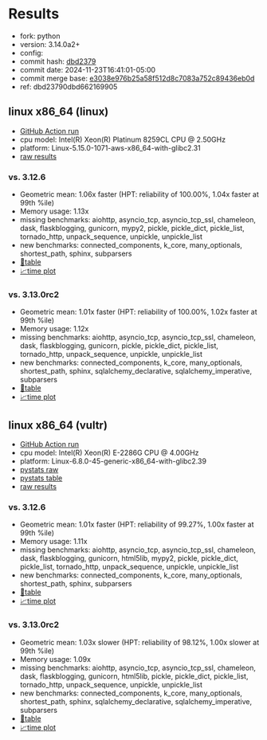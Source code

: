 # Results

- fork: python
- version: 3.14.0a2+
- config: 
- commit hash: [dbd2379](https://github.com/python/cpython/commit/dbd2379)
- commit date: 2024-11-23T16:41:01-05:00
- commit merge base: [e3038e976b25a58f512d8c7083a752c89436eb0d](https://github.com/python/cpython/commit/e3038e976b25a58f512d8c7083a752c89436eb0d)
- ref: dbd23790dbd662169905

## linux x86_64 (linux)

- [GitHub Action run](https://github.com/facebookexperimental/free-threading-benchmarking/actions/runs/11991495406)
- cpu model: Intel(R) Xeon(R) Platinum 8259CL CPU @ 2.50GHz
- platform: Linux-5.15.0-1071-aws-x86_64-with-glibc2.31
- [raw results](bm-20241123-linux-x86_64-python-dbd23790dbd662169905-3.14.0a2%2B-dbd2379.json)

### vs. 3.12.6

- Geometric mean: 1.06x faster (HPT: reliability of 100.00%, 1.04x faster at 99th %ile)
- Memory usage: 1.13x
- missing benchmarks: aiohttp, asyncio_tcp, asyncio_tcp_ssl, chameleon, dask, flaskblogging, gunicorn, mypy2, pickle, pickle_dict, pickle_list, tornado_http, unpack_sequence, unpickle, unpickle_list
- new benchmarks: connected_components, k_core, many_optionals, shortest_path, sphinx, subparsers
- [📄table](bm-20241123-linux-x86_64-python-dbd23790dbd662169905-3.14.0a2%2B-dbd2379-vs-3.12.6.md)
- [📈time plot](bm-20241123-linux-x86_64-python-dbd23790dbd662169905-3.14.0a2%2B-dbd2379-vs-3.12.6.svg)

### vs. 3.13.0rc2

- Geometric mean: 1.01x faster (HPT: reliability of 100.00%, 1.02x faster at 99th %ile)
- Memory usage: 1.12x
- missing benchmarks: aiohttp, asyncio_tcp, asyncio_tcp_ssl, chameleon, dask, flaskblogging, gunicorn, pickle, pickle_dict, pickle_list, tornado_http, unpack_sequence, unpickle, unpickle_list
- new benchmarks: connected_components, k_core, many_optionals, shortest_path, sphinx, sqlalchemy_declarative, sqlalchemy_imperative, subparsers
- [📄table](bm-20241123-linux-x86_64-python-dbd23790dbd662169905-3.14.0a2%2B-dbd2379-vs-3.13.0rc2.md)
- [📈time plot](bm-20241123-linux-x86_64-python-dbd23790dbd662169905-3.14.0a2%2B-dbd2379-vs-3.13.0rc2.svg)

## linux x86_64 (vultr)

- [GitHub Action run](https://github.com/facebookexperimental/free-threading-benchmarking/actions/runs/11991495406)
- cpu model: Intel(R) Xeon(R) E-2286G CPU @ 4.00GHz
- platform: Linux-6.8.0-45-generic-x86_64-with-glibc2.39
- [pystats raw](bm-20241123-vultr-x86_64-python-dbd23790dbd662169905-3.14.0a2%2B-dbd2379-pystats.json)
- [pystats table](bm-20241123-vultr-x86_64-python-dbd23790dbd662169905-3.14.0a2%2B-dbd2379-pystats.md)
- [raw results](bm-20241123-vultr-x86_64-python-dbd23790dbd662169905-3.14.0a2%2B-dbd2379.json)

### vs. 3.12.6

- Geometric mean: 1.01x faster (HPT: reliability of 99.27%, 1.00x faster at 99th %ile)
- Memory usage: 1.11x
- missing benchmarks: aiohttp, asyncio_tcp, asyncio_tcp_ssl, chameleon, dask, flaskblogging, gunicorn, html5lib, mypy2, pickle, pickle_dict, pickle_list, tornado_http, unpack_sequence, unpickle, unpickle_list
- new benchmarks: connected_components, k_core, many_optionals, shortest_path, sphinx, subparsers
- [📄table](bm-20241123-vultr-x86_64-python-dbd23790dbd662169905-3.14.0a2%2B-dbd2379-vs-3.12.6.md)
- [📈time plot](bm-20241123-vultr-x86_64-python-dbd23790dbd662169905-3.14.0a2%2B-dbd2379-vs-3.12.6.svg)

### vs. 3.13.0rc2

- Geometric mean: 1.03x slower (HPT: reliability of 98.12%, 1.00x slower at 99th %ile)
- Memory usage: 1.09x
- missing benchmarks: aiohttp, asyncio_tcp, asyncio_tcp_ssl, chameleon, dask, flaskblogging, gunicorn, html5lib, pickle, pickle_dict, pickle_list, tornado_http, unpack_sequence, unpickle, unpickle_list
- new benchmarks: connected_components, k_core, many_optionals, shortest_path, sphinx, sqlalchemy_declarative, sqlalchemy_imperative, subparsers
- [📄table](bm-20241123-vultr-x86_64-python-dbd23790dbd662169905-3.14.0a2%2B-dbd2379-vs-3.13.0rc2.md)
- [📈time plot](bm-20241123-vultr-x86_64-python-dbd23790dbd662169905-3.14.0a2%2B-dbd2379-vs-3.13.0rc2.svg)

